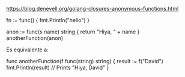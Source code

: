 https://blog.denevell.org/golang-closures-anonymous-functions.html

fn := func() {
    fmt.Println("hello")
}





anon := func(s name) string {
   return "Hiya, " + name
}
anotherFunction(anon)

Es equivalente a:

func anotherFunction(f func(string) string) {
   result := f("David")
   fmt.Println(result) // Prints "Hiya, David"
}

